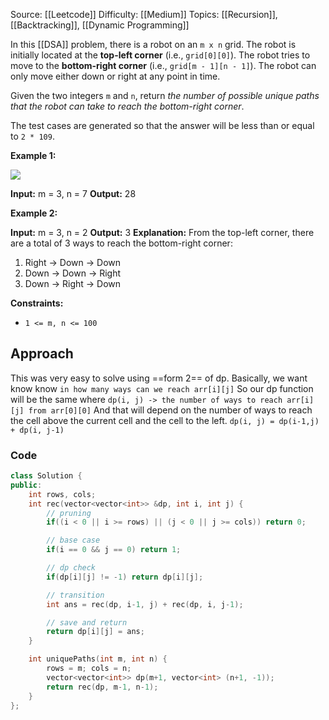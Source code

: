 Source: [[Leetcode]]
Difficulty: [[Medium]]
Topics: [[Recursion]], [[Backtracking]], [[Dynamic Programming]]

In this [[DSA]] problem, there is a robot on an `m x n` grid. The robot is initially located at the **top-left corner** (i.e., `grid[0][0]`). The robot tries to move to the **bottom-right corner** (i.e., `grid[m - 1][n - 1]`). The robot can only move either down or right at any point in time.

Given the two integers `m` and `n`, return _the number of possible unique paths that the robot can take to reach the bottom-right corner_.

The test cases are generated so that the answer will be less than or equal to `2 * 109`.

**Example 1:**

![](https://assets.leetcode.com/uploads/2018/10/22/robot_maze.png)

**Input:** m = 3, n = 7
**Output:** 28

**Example 2:**

**Input:** m = 3, n = 2
**Output:** 3
**Explanation:** From the top-left corner, there are a total of 3 ways to reach the bottom-right corner:
1. Right -> Down -> Down
2. Down -> Down -> Right
3. Down -> Right -> Down

**Constraints:**

- `1 <= m, n <= 100`

## Approach 
This was very easy to solve using ==form 2== of dp. 
Basically, we want know know `in how many ways can we reach arr[i][j]`
So our dp function will be the same where
`dp(i, j) -> the number of ways to reach arr[i][j] from arr[0][0]`
And that will depend on the number of ways to reach the cell above the current cell and the cell to the left.
`dp(i, j) = dp(i-1,j) + dp(i, j-1)`

### Code 

``` cpp
class Solution {
public:
    int rows, cols;
    int rec(vector<vector<int>> &dp, int i, int j) {
        // pruning
        if((i < 0 || i >= rows) || (j < 0 || j >= cols)) return 0;

        // base case
        if(i == 0 && j == 0) return 1;

        // dp check
        if(dp[i][j] != -1) return dp[i][j];

        // transition
        int ans = rec(dp, i-1, j) + rec(dp, i, j-1);

        // save and return
        return dp[i][j] = ans;
    }

    int uniquePaths(int m, int n) {
        rows = m; cols = n;
        vector<vector<int>> dp(m+1, vector<int> (n+1, -1));
        return rec(dp, m-1, n-1);
    }
};
```
